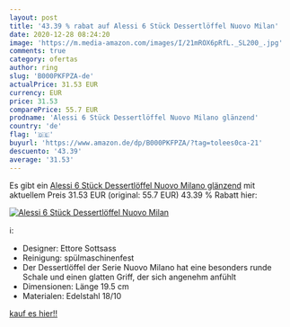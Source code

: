```yaml
---
layout: post
title: '43.39 % rabat auf Alessi 6 Stück Dessertlöffel Nuovo Milan'
date: 2020-12-28 08:24:20
image: 'https://m.media-amazon.com/images/I/21mROX6pRfL._SL200_.jpg'
comments: true
category: ofertas
author: ring
slug: 'B000PKFPZA-de'
actualPrice: 31.53 EUR
currency: EUR
price: 31.53
comparePrice: 55.7 EUR
prodname: 'Alessi 6 Stück Dessertlöffel Nuovo Milano glänzend'
country: 'de'
flag: '🇩🇪'
buyurl: 'https://www.amazon.de/dp/B000PKFPZA/?tag=tolees0ca-21'
descuento: '43.39'
average: '31.53'
---
```


Es gibt ein [Alessi 6 Stück Dessertlöffel Nuovo Milano glänzend](https://www.amazon.de/dp/B000PKFPZA/?tag=tolees0ca-21) mit aktuellem Preis 31.53 EUR (original: 55.7 EUR) 43.39 % Rabatt hier:

[![Alessi 6 Stück Dessertlöffel Nuovo Milan](https://m.media-amazon.com/images/I/21mROX6pRfL._SL200_.jpg)](https://www.amazon.de/dp/B000PKFPZA/?tag=tolees0ca-21)

ℹ️:

- Designer: Ettore Sottsass
- Reinigung: spülmaschinenfest
- Der Dessertlöffel der Serie Nuovo Milano hat eine besonders runde Schale und einen glatten Griff, der sich angenehm anfühlt
- Dimensionen: Länge 19.5 cm
- Materialen: Edelstahl 18/10

[kauf es hier!!](https://www.amazon.de/dp/B000PKFPZA/?tag=tolees0ca-21)
